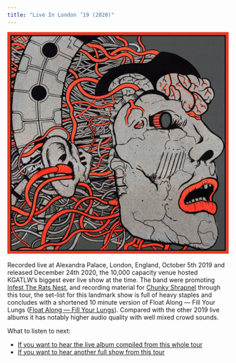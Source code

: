 ```yaml
---
title: "Live In London ’19 (2020)"
---
```


![album cover of Live In London 2019](./cover.jpg)

Recorded live at Alexandra Palace, London, England, October 5th 2019 and released December 24th 2020, the 10,000 capacity venue hosted KGATLW’s biggest ever live show at the time. The band were promoting [Infest The Rats Nest](../infest-the-rats-nest), and recording material for [Chunky Shrapnel](../chunky-shrapnel) through this tour, the set-list for this landmark show is full of heavy staples and concludes with a shortened 10 minute version of Float Along — Fill Your Lungs ([Float Along — Fill Your Lungs](../float-along-fill-your-lungs)). Compared with the other 2019 live albums it has notably higher audio quality with well mixed crowd sounds.

What to listen to next:

*   [If you want to hear the live album compiled from this whole tour](../chunky-shrapnel)
*   [If you want to hear another full show from this tour](../live-in-asheville-2019)
